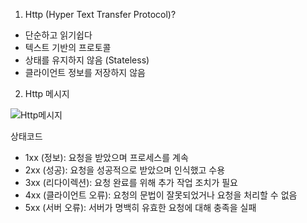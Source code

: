 1) Http (Hyper Text Transfer Protocol)?
  - 단순하고 읽기쉽다
  - 텍스트 기반의 프로토콜
  - 상태를 유지하지 않음 (Stateless)
  - 클라이언트 정보를 저장하지 않음
2) Http 메시지

![Http메시지](https://user-images.githubusercontent.com/43159337/221358021-97bf8916-bdfa-42ce-8738-78b0b7cd71b3.png)

           
상태코드    
 - 1xx (정보): 요청을 받았으며 프로세스를 계속
 - 2xx (성공): 요청을 성공적으로 받았으며 인식했고 수용
 - 3xx (리다이렉션): 요청 완료를 위해 추가 작업 조치가 필요
 - 4xx (클라이언트 오류): 요청의 문법이 잘못되었거나 요청을 처리할 수 없음
 - 5xx (서버 오류): 서버가 명백히 유효한 요청에 대해 충족을 실패

